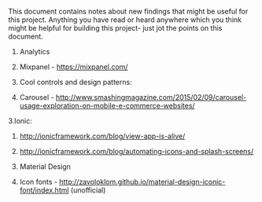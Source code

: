 This document contains notes about new findings that might be useful for this project. Anything you have read or heard anywhere which you think might be helpful for building this project- just jot the points on this document.

1. Analytics
 1. Mixpanel - https://mixpanel.com/

2. Cool controls and design patterns:
 1. Carousel - http://www.smashingmagazine.com/2015/02/09/carousel-usage-exploration-on-mobile-e-commerce-websites/

3.Ionic:
 1. http://ionicframework.com/blog/view-app-is-alive/
 2. http://ionicframework.com/blog/automating-icons-and-splash-screens/
 
4. Material Design
 1. Icon fonts - http://zavoloklom.github.io/material-design-iconic-font/index.html (unofficial)
